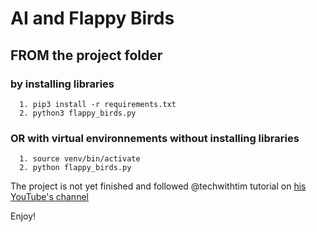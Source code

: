# AI and Flappy Birds

## FROM the project folder
###  by installing libraries
```
  1. pip3 install -r requirements.txt
  2. python3 flappy_birds.py
```
### OR with virtual environnements without installing libraries
```
  1. source venv/bin/activate
  2. python flappy_birds.py
```
The project is not yet finished and followed @techwithtim tutorial on [his YouTube's channel](https://www.youtube.com/watch?v=MMxFDaIOHsE&list=PLzMcBGfZo4-lwGZWXz5Qgta_YNX3_vLS2)

Enjoy!
